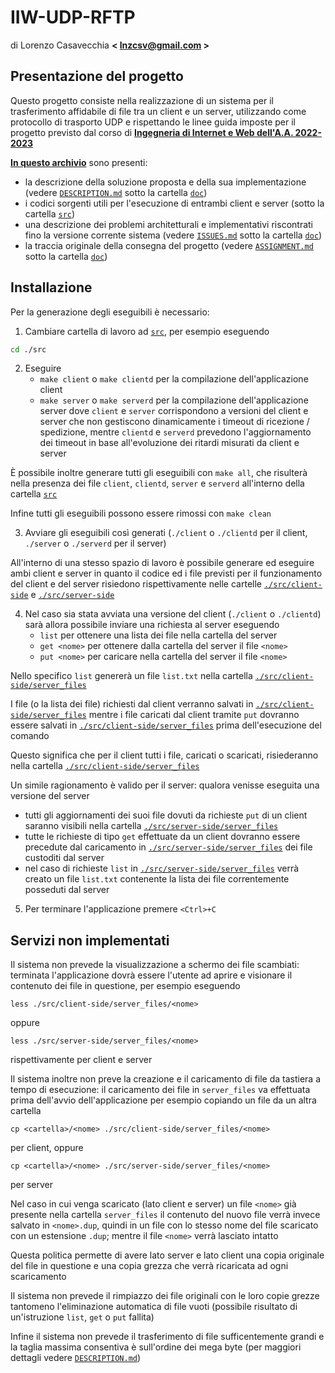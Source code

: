 # IIW-UDP-RFTP
di Lorenzo Casavecchia **< <lnzcsv@gmail.com> >**

## Presentazione del progetto
Questo progetto consiste nella realizzazione di un sistema per il trasferimento affidabile di file tra un client e un server, utilizzando come protocollo di trasporto UDP e rispettando le linee guida imposte per il progetto previsto dal corso di **[Ingegneria di Internet e Web dell'A.A. 2022-2023](https://didatticaweb.uniroma2.it/informazioni/index/insegnamento/204002-Ingegneria-Di-Internet-E-Web/0)**

**[In questo archivio](https://github.com/kujiroCTRL/IIW-UDP-RFTP)** sono presenti:
- la descrizione della soluzione proposta e della sua implementazione (vedere [`DESCRIPTION.md`](https://github.com/kujiroCTRL/IIW-UDP-RFTP/doc/DESCRIPTION.md) sotto la cartella [`doc`](https://github.com/kujiroCTRL/IIW-UDP-RFTP/tree/main/doc))
- i codici sorgenti utili per l'esecuzione di entrambi client e server (sotto la cartella [`src`](https://github.com/kujiroCTRL/IIW-UDP-RFTP/tree/main/src))
- una descrizione dei problemi architetturali e implementativi riscontrati fino la versione corrente sistema (vedere [`ISSUES.md`](https://github.com/kujiroCTRL/IIW-UDP-RFTP/doc/ISSUES.md) sotto la cartella [`doc`](https://github.com/kujiroCTRL/IIW-UDP-RFTP/tree/main/doc))
- la traccia originale della consegna del progetto (vedere [`ASSIGNMENT.md`](https://github.com/kujiroCTRL/IIW-UDP-RFTP/doc/ASSIGNMENT.md) sotto la cartella [`doc`](https://github.com/kujiroCTRL/IIW-UDP-RFTP/tree/main/doc))

## Installazione
Per la generazione degli eseguibili è necessario:
1. Cambiare cartella di lavoro ad [`src`](https://github.com/kujiroCTRL/IIW-UDP-RFTP/tree/main/src), per esempio eseguendo
```bash
cd ./src
```

2. Eseguire
	- `make client` o `make clientd` per la compilazione dell'applicazione client
	- `make server` o `make serverd` per la compilazione dell'applicazione server
dove `client` e `server` corrispondono a versioni del client e server che non gestiscono dinamicamente i timeout di ricezione / spedizione, mentre `clientd` e `serverd` prevedono l'aggiornamento dei timeout in base all'evoluzione dei ritardi misurati da client e server

È possibile inoltre generare tutti gli eseguibili con `make all`, che risulterà nella presenza dei file `client`, `clientd`, `server` e `serverd` all'interno della cartella [`src`](https://github.com/kujiroCTRL/IIW-UDP-RFTP/tree/main/src)

Infine tutti gli eseguibili possono essere rimossi con `make clean`

3. Avviare gli eseguibili così generati (`./client` o `./clientd` per il client, `./server` o `./serverd` per il server)

All'interno di una stesso spazio di lavoro è possibile generare ed eseguire ambi client e server in quanto il codice ed i file previsti per il funzionamento del client e del server risiedono rispettivamente nelle cartelle [`./src/client-side`](https://github.com/kujiroCTRL/IIW-UDP-RFTP/tree/main/src/client-side) e [`./src/server-side`](https://github.com/kujiroCTRL/IIW-UDP-RFTP/tree/main/src/server-side)

4. Nel caso sia stata avviata una versione del client (`./client` o `./clientd`) sarà allora possibile inviare una richiesta al server eseguendo
	- `list` per ottenere una lista dei file nella cartella del server
	- `get <nome>` per ottenere dalla cartella del server il file `<nome>`
	- `put <nome>` per caricare nella cartella del server il file `<nome>`

Nello specifico `list` genererà un file `list.txt` nella cartella [`./src/client-side/server_files`](https://github.com/kujiroCTRL/IIW-UDP-RFTP/tree/main/src/client-side/server_files)

I file (o la lista dei file) richiesti dal client verranno salvati in [`./src/client-side/server_files`](https://github.com/kujiroCTRL/IIW-UDP-RFTP/tree/main/src/client-side/server_files) mentre i file caricati dal client tramite `put` dovranno essere salvati in [`./src/client-side/server_files`](https://github.com/kujiroCTRL/IIW-UDP-RFTP/tree/main/src/client-side/server_files)  prima dell'esecuzione del comando

Questo significa che per il client tutti i file, caricati o scaricati, risiederanno nella cartella [`./src/client-side/server_files`](https://github.com/kujiroCTRL/IIW-UDP-RFTP/tree/main/src/client-side/server_files)

Un simile ragionamento è valido per il server: qualora venisse eseguita una versione del server
- tutti gli aggiornamenti dei suoi file dovuti da richieste `put` di un client saranno visibili nella cartella [`./src/server-side/server_files`](https://github.com/kujiroCTRL/IIW-UDP-RFTP/tree/main/src/server-side/server_files)
- tutte le richieste di tipo `get` effettuate da un client dovranno essere precedute dal caricamento in [`./src/server-side/server_files`](https://github.com/kujiroCTRL/IIW-UDP-RFTP/tree/main/src/server-side/server_files) dei file custoditi dal server
- nel caso di richieste `list` in [`./src/server-side/server_files`](https://github.com/kujiroCTRL/IIW-UDP-RFTP/tree/main/src/server-side/server_files) verrà creato un file `list.txt` contenente la lista dei file correntemente posseduti dal server

5. Per terminare l'applicazione premere `<Ctrl>+C`

## Servizi non implementati
Il sistema non prevede la visualizzazione a schermo dei file scambiati: terminata l'applicazione dovrà essere l'utente ad aprire e visionare il contenuto dei file in questione, per esempio eseguendo
```shell
less ./src/client-side/server_files/<nome>
```
oppure
```shell
less ./src/server-side/server_files/<nome>
```
rispettivamente per client e server

Il sistema inoltre non preve la creazione e il caricamento di file da tastiera a tempo di esecuzione: il caricamento dei file in `server_files` va effettuata prima dell'avvio dell'applicazione per esempio copiando un file da un altra cartella
```shell
cp <cartella>/<nome> ./src/client-side/server_files/<nome>
```
per client, oppure
```shell
cp <cartella>/<nome> ./src/server-side/server_files/<nome>
```
per server

Nel caso in cui venga scaricato (lato client e server) un file `<nome>` già presente nella cartella `server_files` il contenuto del nuovo file verrà invece salvato in `<nome>.dup`, quindi in un file con lo stesso nome del file scaricato con un estensione `.dup`; mentre il file `<nome>` verrà lasciato intatto

Questa politica permette di avere lato server e lato client una copia originale del file in questione e una copia grezza che verrà ricaricata ad ogni scaricamento

Il sistema non prevede il rimpiazzo dei file originali con le loro copie grezze tantomeno l'eliminazione automatica di file vuoti (possibile risultato di un'istruzione `list`, `get` o `put` fallita)

Infine il sistema non prevede il trasferimento di file sufficentemente grandi e la taglia massima consentiva è sull'ordine dei mega byte (per maggiori dettagli vedere [`DESCRIPTION.md`](https://github.com/kujiroCTRL/doc/DESCRIPTION.md))